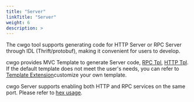 ```yaml
---
title: "Server"
linkTitle: "Server"
weight: 6
description: >
---
```


The cwgo tool supports generating code for HTTP Server or RPC Server through IDL (Thrift/protobuf), making it convenient for users to develop.

cwgo provides MVC Template to generate Server code, [RPC Tpl](https://github.com/cloudwego/cwgo/tree/main/tpl/kitex/server/standard), [HTTP Tpl](https://github.com/cloudwego/cwgo/tree/main/tpl/hertz/standard). If the default template does not meet the user's needs, you can refer to [Template Extension](/docs/cwgo/tutorials/templete-extension/)customize your own template.

cwgo Server supports enabling both HTTP and RPC services on the same port. Please refer to [hex usage](https://github.com/cloudwego/hertz-examples/tree/main/hex).
